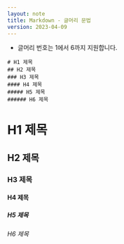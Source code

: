 ```yaml
---
layout: note
title: Markdown - 글머리 문법
version: 2023-04-09
---
```





- 글머리 번호는 1에서 6까지 지원합니다.

```
# H1 제목
## H2 제목
### H3 제목
#### H4 제목
##### H5 제목
###### H6 제목
```

# H1 제목
## H2 제목
### H3 제목
#### H4 제목
##### H5 제목
###### H6 제목
